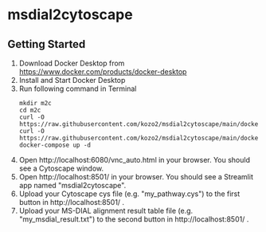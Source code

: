 # msdial2cytoscape

## Getting Started
1. Download Docker Desktop from https://www.docker.com/products/docker-desktop
2. Install and Start Docker Desktop
3. Run following command in Terminal
    ```
    mkdir m2c
    cd m2c
    curl -O https://raw.githubusercontent.com/kozo2/msdial2cytoscape/main/dockercompose/.env
    curl -O https://raw.githubusercontent.com/kozo2/msdial2cytoscape/main/dockercompose/compose.yml
    docker-compose up -d
    ```
4. Open http://localhost:6080/vnc_auto.html in your browser. You should see a Cytoscape window.
5. Open http://localhost:8501/ in your browser. You should see a Streamlit app named "msdial2cytoscape".
6. Upload your Cytoscape cys file (e.g. "my_pathway.cys") to the first button in http://localhost:8501/ .
7. Upload your MS-DIAL alignment result table file (e.g. "my_msdial_result.txt") to the second button in http://localhost:8501/ .
